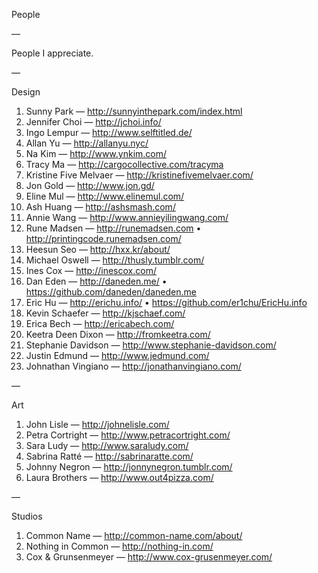 People

—

People I appreciate.

—

Design

1. Sunny Park — http://sunnyinthepark.com/index.html
2. Jennifer Choi — http://jchoi.info/
2. Ingo Lempur — http://www.selftitled.de/
3. Allan Yu — http://allanyu.nyc/
4. Na Kim — http://www.ynkim.com/
5. Tracy Ma — http://cargocollective.com/tracyma
6. Kristine Five Melvaer — http://kristinefivemelvaer.com/
4. Jon Gold — http://www.jon.gd/
5. Eline Mul — http://www.elinemul.com/
6. Ash Huang — http://ashsmash.com/
5. Annie Wang — http://www.annieyilingwang.com/
5. Rune Madsen — http://runemadsen.com • http://printingcode.runemadsen.com/
6. Heesun Seo — http://hxx.kr/about/
7. Michael Oswell — http://thusly.tumblr.com/
6. Ines Cox — http://inescox.com/
5. Dan Eden — http://daneden.me/ • https://github.com/daneden/daneden.me
6. Eric Hu — http://erichu.info/ • https://github.com/er1chu/EricHu.info
7. Kevin Schaefer — http://kjschaef.com/
8. Erica Bech — http://ericabech.com/
9. Keetra Deen Dixon — http://fromkeetra.com/
8. Stephanie Davidson — http://www.stephanie-davidson.com/
8. Justin Edmund — http://www.jedmund.com/
9. Johnathan Vingiano — http://jonathanvingiano.com/

—

Art

1. John Lisle — http://johnelisle.com/
2. Petra Cortright — http://www.petracortright.com/
3. Sara Ludy — http://www.saraludy.com/
4. Sabrina Ratté — http://sabrinaratte.com/
2. Johnny Negron — http://jonnynegron.tumblr.com/
3. Laura Brothers — http://www.out4pizza.com/

—

Studios

1. Common Name — http://common-name.com/about/
2. Nothing in Common — http://nothing-in.com/
3. Cox & Grunsenmeyer — http://www.cox-grusenmeyer.com/
